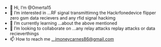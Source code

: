 - 👋 Hi, I’m @Omerta15
- 👀 I’m interested in ...RF signal transmittimng the Hackrfonedevice flipper zero gsm data recievers and any rfid signal hackimg
- 🌱 I’m currently learning ...about the above mentioned
- 💞️ I’m looking to collaborate on ...any relay attacks replay attacks or data recieverthings
- 📫 How to reach me ...jmoneycarnes86@gmail.com

<!---
Omerta15/Omerta15 is a ✨ special ✨ repository because its `README.md` (this file) appears on your GitHub profile.
You can click the Preview link to take a look at your changes.
--->
